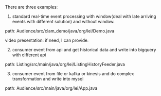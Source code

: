 There are three examples:
1. standard real-time event processing with window(deal with late arriving events with different solution) and without window.

path: Audience/src/clam_demo/java/org/lei/Demo.java

video presentation: if need, I can provide.

2. consumer event from api and get historical data and write into bigquery with different api

path: Listing/src/main/java/org/lei/ListingHistoryFeeder.java

3. consumer event from file or kafka or kinesis and do complex transformation and write into mysql

path: Audience/src/main/java/org/lei/App.java